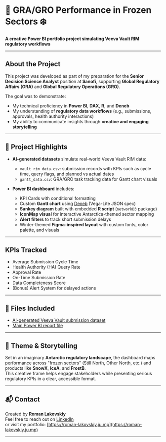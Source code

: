 # 🧊 GRA/GRO Performance in Frozen Sectors ❄️  
**A creative Power BI portfolio project simulating Veeva Vault RIM regulatory workflows**

---

## About the Project

This project was developed as part of my preparation for the **Senior Decision Science Analyst** position at **Sanofi**, supporting **Global Regulatory Affairs (GRA)** and **Global Regulatory Operations (GRO)**.

The goal was to demonstrate:
- My technical proficiency in **Power BI**, **DAX**, **R**, and **Deneb**
- My understanding of **regulatory data workflows** (e.g., submissions, approvals, health authority interactions)
- My ability to communicate insights through **creative and engaging storytelling**

---

## 🧠 Project Highlights

- **AI-generated datasets** simulate real-world Veeva Vault RIM data:
  - `vault_rim_data.csv`: submission records with KPIs such as cycle time, query flags, and planned vs actual dates
  - `gantt_data.csv`: GRA/GRO task tracking data for Gantt chart visuals

- **Power BI dashboard** includes:
  - KPI Cards with conditional formatting
  - Custom **Gantt chart** using [Deneb](https://deneb.io) (Vega-Lite JSON spec)
  - **Sankey diagram** built with embedded **R script** (`networkD3` package)
  - **IconMap visual** for interactive Antarctica-themed sector mapping
  - **Alert filters** to track short submission delays
  - Winter-themed **Figma-inspired layout** with custom fonts, color palette, and visuals

---

## KPIs Tracked

- Average Submission Cycle Time  
- Health Authority (HA) Query Rate  
- Approval Rate  
- On-Time Submission Rate  
- Data Completeness Score  
- (Bonus) Alert System for delayed actions  

---

## 📁 Files Included

- [AI-generated Veeva Vault submission dataset](https://github.com/LakovskyR/GRA-GRO/blob/main/simulated_veeva_vault_rim_data.xlsx)  
- [Main Power BI report file](https://github.com/LakovskyR/GRA-GRO/blob/main/gra-gro-antarctic-Project.pbix)  

---

## 🧊 Theme & Storytelling

Set in an imaginary **Antarctic regulatory landscape**, the dashboard maps performance across "frozen sectors" (Still North, Other North, etc.) and products like **SnowX**, **IceA**, and **FrostB**.  
This creative frame helps engage stakeholders while presenting serious regulatory KPIs in a clear, accessible format.

---

## 📬 Contact

Created by **Roman Lakovskiy**  
Feel free to reach out on [LinkedIn](https://www.linkedin.com/in/roman-lakovskiy/)  
or visit my portfolio: [https://roman-lakovskiy.ju.mp](https://roman-lakovskiy.ju.mp)

---


